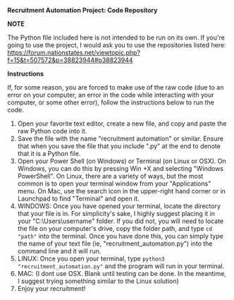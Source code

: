 **Recruitment Automation Project: Code Repository**

**NOTE**

The Python file included here is not intended to be run on its own. If you're going to use the project, I would ask you to use the repositories listed here: https://forum.nationstates.net/viewtopic.php?f=15&t=507572&p=38823944#p38823944


**Instructions**

If, for some reason, you are forced to make use of the raw code (due to an error on your computer, an error in the code while interacting with your computer, or some other error), follow the instructions below to run the code. 

1) Open your favorite text editor, create a new file, and copy and paste the raw Python code into it. 
2) Save the file with the name "recruitment automation" or similar. Ensure that when you save the file that you include ".py" at the end to denote that it is a Python file. 
3) Open your Power Shell (on Windows) or Terminal (on Linux or OSX). On Windows, you can do this by pressing Win +X and selecting "Windows PowerShell". On Linux, there are a variety of ways, but the most common is to open your terminal window from your "Applications" menu. On Mac, use the search icon in the upper-right hand corner or in Launchpad to find "Terminal" and open it. 
4) WINDOWS: Once you have opened your terminal, locate the directory that your file is in. For simplicity's sake, I highly suggest placing it in your "C:\\Users\username" folder. If you did not, you will need to locate the file on your computer's drive, copy the folder path, and type `cd "path"` into the terminal. Once you have done this, you can simply type the name of your text file (ie, "recruitment_automation.py") into the command line and it will run. 
4) LINUX: Once you open your terminal, type `python3 "recruitment_automation.py"` and the program will run in your terminal. 
4) MAC: (I dont use OSX. Blank until testing can be done. In the meantime, I suggest trying something similar to the Linux solution)
5) Enjoy your recruitment!
